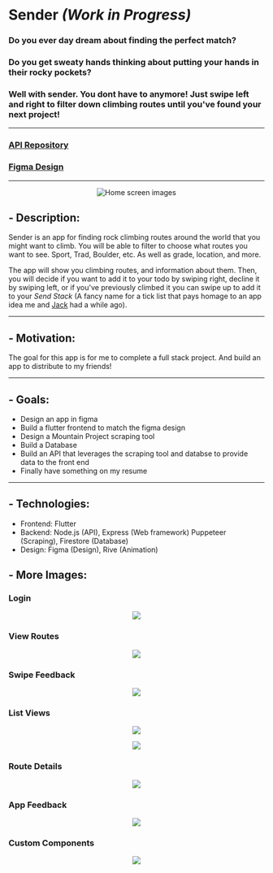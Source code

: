 # Sender *(Work in Progress)*
### Do you ever day dream about finding the perfect match?
### Do you get sweaty hands thinking about putting your hands in their rocky pockets?
### Well with sender. You dont have to anymore! Just swipe left and right to filter down climbing routes until you've found your next project!
---
### [API Repository](https://github.com/micahmeadows/sender-api)
### [Figma Design](https://www.figma.com/file/7Z9lCK1SgUi1mQmRCTCgEa/Sender?node-id=0%3A1)
---

<p align="center">
  <img src="./readme_images/new/1.png" alt="Home screen images"/>
</p>

## - Description:
Sender is an app for finding rock climbing routes around the world that you might want to climb. You will be able to filter to choose what routes you want to see. Sport, Trad, Boulder, etc. As well as grade, location, and more.

The app will show you climbing routes, and information about them. Then, you will decide if you want to add it to your todo by swiping right, decline it by swiping left, or if you've previously climbed it you can swipe up to add it to your *Send Stack* (A fancy name for a tick list that pays homage to an app idea me and [Jack](https://github.com/johnwhh) had a while ago).



--- 

## - Motivation:
The goal for this app is for me to complete a full stack project. And build an app to distribute to my friends!

--- 
## - Goals:
- Design an app in figma
- Build a flutter frontend to match the figma design
- Design a Mountain Project scraping tool
- Build a Database
- Build an API that leverages the scraping tool and databse to provide data to the front end
- Finally have something on my resume

--- 

## - Technologies:
- Frontend: Flutter
- Backend: Node.js (API), Express (Web framework) Puppeteer (Scraping), Firestore (Database)
- Design: Figma (Design), Rive (Animation)

## - More Images:
### Login
<p align="center">
  <img src="./readme_images/new/6.png"/>
</p>

### View Routes
<p align="center">
  <img src="./readme_images/new/3.png"/>
</p>

### Swipe Feedback
<p align="center">
  <img src="./readme_images/new/2.png"/>
</p>

### List Views
<p align="center">
  <img src="./readme_images/new/4.png"/>
</p>
<p align="center">
  <img src="./readme_images/new/8.png"/>
</p>

### Route Details
<p align="center">
  <img src="./readme_images/new/7.png"/>
</p>

### App Feedback
<p align="center">
  <img src="./readme_images/new/5.png"/>
</p>

### Custom Components
<p align="center">
  <img src="./readme_images/new/9.png"/>
</p>


